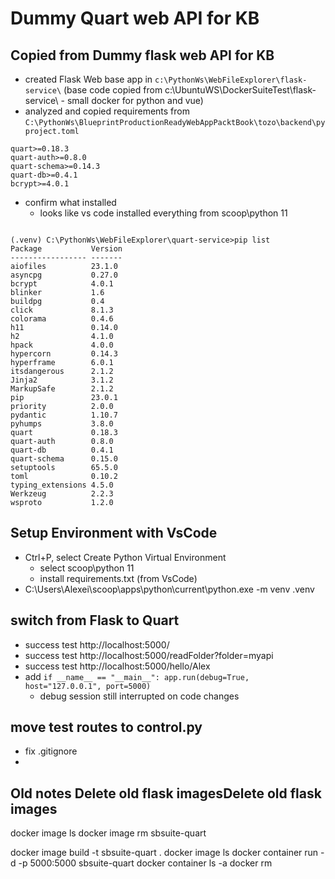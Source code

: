 # Dummy Quart web API for KB

## Copied from Dummy flask web API for KB
- created Flask Web base app in `c:\PythonWs\WebFileExplorer\flask-service\` (base code copied from c:\UbuntuWS\DockerSuiteTest\flask-service\ - small docker for python and vue)
- analyzed and copied requirements from  `C:\PythonWs\BlueprintProductionReadyWebAppPacktBook\tozo\backend\pyproject.toml`

```
quart>=0.18.3
quart-auth>=0.8.0
quart-schema>=0.14.3
quart-db>=0.4.1
bcrypt>=4.0.1
```

- confirm what installed
  - looks like vs code installed everything from scoop\python 11

```

(.venv) C:\PythonWs\WebFileExplorer\quart-service>pip list
Package           Version
----------------- -------
aiofiles          23.1.0 
asyncpg           0.27.0 
bcrypt            4.0.1  
blinker           1.6    
buildpg           0.4    
click             8.1.3  
colorama          0.4.6  
h11               0.14.0
h2                4.1.0
hpack             4.0.0
hypercorn         0.14.3
hyperframe        6.0.1
itsdangerous      2.1.2
Jinja2            3.1.2
MarkupSafe        2.1.2
pip               23.0.1
priority          2.0.0
pydantic          1.10.7
pyhumps           3.8.0
quart             0.18.3
quart-auth        0.8.0
quart-db          0.4.1
quart-schema      0.15.0
setuptools        65.5.0
toml              0.10.2
typing_extensions 4.5.0
Werkzeug          2.2.3
wsproto           1.2.0
```

## Setup Environment with VsCode
- Ctrl+P, select Create Python Virtual Environment
  - select scoop\python 11
  - install requirements.txt (from VsCode)
- C:\Users\Alexei\scoop\apps\python\current\python.exe -m venv .venv

## switch from Flask to Quart
- success test http://localhost:5000/
- success test http://localhost:5000/readFolder?folder=myapi
- success test http://localhost:5000/hello/Alex
- add `if __name__ == "__main__": app.run(debug=True, host="127.0.0.1", port=5000)`
  - debug session still interrupted on code changes

## move test routes to control.py
- fix .gitignore
- 

## Old notes Delete old flask imagesDelete old flask images
docker image ls
docker image rm sbsuite-quart

docker image build -t sbsuite-quart .
docker image ls
docker container run -d -p 5000:5000 sbsuite-quart
docker container ls -a
docker rm <containerId>